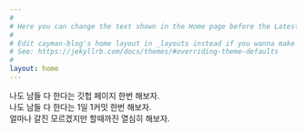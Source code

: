 ```yaml
---
#
# Here you can change the text shown in the Home page before the Latest Posts section.
#
# Edit cayman-blog's home layout in _layouts instead if you wanna make some changes
# See: https://jekyllrb.com/docs/themes/#overriding-theme-defaults
#
layout: home
---
```


나도 남들 다 한다는 깃헙 페이지 한번 해보자.   
나도 남들 다 한다는 1일 1커밋 한번 해보자.  
얼마나 갈진 모르겠지만 할때까진 열심히 해보자.
  
 
